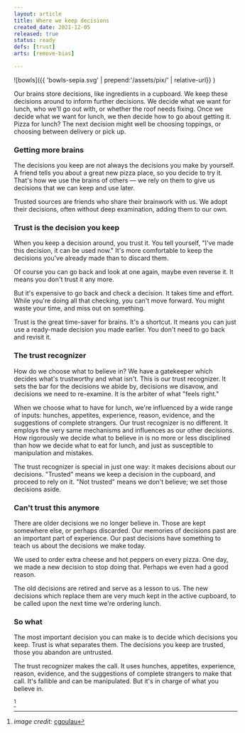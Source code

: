 ```yaml
---
layout: article
title: Where we keep decisions
created_date: 2021-12-05
released: true
status: ready
defs: [trust]
arts: [remove-bias]

---
```

<style>
img[alt=bowls] { width: 70%; }
li#fn\:1 { list-style-type: none;}
</style>

![bowls]({{ 'bowls-sepia.svg' | prepend:'/assets/pix/' | relative-url}} )

Our brains store decisions, like ingredients in a cupboard.  We keep
these decisions around to inform further decisions.  We decide what we
want for lunch, who we'll go out with, or whether the roof needs
fixing. Once we decide what we want for lunch, we then decide how to
go about getting it. Pizza for lunch? The next decision might well be
choosing toppings, or choosing between delivery or pick up.


### Getting more brains

The decisions you keep are not always the decisions you make by
yourself. A friend tells you about a great new pizza place, so you
decide to try it.  That's how we use the brains of others &mdash; we
rely on them to give us decisions that we can keep and use later.

Trusted sources are friends who share their brainwork with us.  We
adopt their decisions, often without deep examination, adding them to
our own.

### Trust is the decision you keep

When you keep a decision around, you trust it. You tell yourself,
"I've made this decision, it can be used now." It's more comfortable
to keep the decisions you've already made than to discard them.

Of course you can go back and look at one again, maybe even reverse
it. It means you don't trust it any more.

But it's expensive to go back and check a decision. It takes time and
effort. While you're doing all that checking, you can't move
forward. You might waste your time, and miss out on something.

Trust is the great time-saver for brains. It's a shortcut. It means
you can just use a ready-made decision you made earlier. You don't
need to go back and revisit it.

### The trust recognizer

How do we choose what to believe in? We have a gatekeeper which
decides what's trustworthy and what isn't.  This is our trust
recognizer. It sets the bar for the decisions we abide by, decisions
we disavow, and decisions we need to re-examine. It is the arbiter of
what "feels right."

When we choose what to have for lunch, we're influenced by a wide
range of inputs: hunches, appetites, experience, reason, evidence, and
the suggestions of complete strangers. Our trust recognizer is no
different. It employs the very same mechanisms and influences as our
other decisions. How rigorously we decide what to believe in is no
more or less disciplined than how we decide what to eat for lunch, and
just as susceptible to manipulation and mistakes.

The trust recognizer is special in just one way: it makes decisions
about our decisions. "Trusted" means we keep a decision in the
cupboard, and proceed to rely on it. "Not trusted" means we don't
believe; we set those decisions aside.

### Can't trust this anymore

There are older decisions we no longer believe in. Those are kept
somewhere else, or perhaps discarded. Our memories of decisions past
are an important part of experience. Our past decisions have something
to teach us about the decisions we make today. 

We used to order extra cheese and hot peppers on every pizza. One day,
we made a new decision to stop doing that. Perhaps we even had a good
reason.

The old decisions are retired and serve as a lesson to us.  The new
decisions which replace them are very much kept in the active
cupboard, to be called upon the next time we're ordering lunch.


### So what

The most important decision you can make is to decide which decisions
you keep.  Trust is what separates them. The decisions you keep are
trusted, those you abandon are untrusted.

The trust recognizer makes the call. It uses hunches, appetites,
experience, reason, evidence, and the suggestions of complete
strangers to make that call. It's fallible and can be manipulated.
But it's in charge of what you believe in.


<style>
#fnref\:1, .reversefootnote { display: none}
ol {padding-inline-start: 0px}
</style>

[^1]

[^1]: *image credit:* [cgoulau](https://flickr.com/photos/cgoulao/3190215777)

